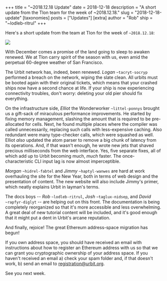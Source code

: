 +++
title = "~2018.12.18 Update"
date = 2018-12-18
description = "A short update from the Tlon team for the week of ~2018.12.18."
slug = "2018-12-18-update"
[taxonomies]
posts = ["Updates"]
[extra]
author = "Rob"
ship = "~lodleb-ritrul"
+++

Here's a short update from the team at Tlon for the week of `~2018.12.18`:

![](https://media.urbit.org/fora/updates/2018.12.18-update.png)

With December comes a promise of the land going to sleep to awaken renewed. We
at Tlon carry spirit of the season with us, even amid the perpetual 60-degree
weather of San Francisco.

The Urbit network has, indeed, been renewed. *Logan* `~tacryt-socryp`
performed a breach on the network, wiping the slate clean. All urbits must be
booted again with their original tickets, which means that your crashed ships
now have a second chance at life. If your ship is now experiencing connectivity
troubles, don't worry: deleting your old pier should fix everything.

On the infrastructure side, *Elliot* the Wonderworker `~littel-ponnys` brought
us a gift-sack of miraculous performance improvements. He started by fixing
memory management, slashing the amount that is required to be pre-allocated for
cells. Next, he found multiple places where the compiler was called
unnecessarily, replacing such calls with less-expensive caching. Also redundant
were many type-checker calls, which were squashed as well. Elliot *also* updated
the atom parser to remove a big chunk of latency from its operations. And, if
that wasn't enough, he wrote new jets that shaved precious milliseconds from the
web interface. Yes, five separate fixes, all of which add up to Urbit becoming
much, _much_ faster. The once-characteristic CLI input lag is now almost
imperceptible.

*Morgan* `~hidrel-fabtel` and *Jimmy* `~haptyl-wanwes` are hard at work
overhauling the site for the New Year, both in terms of web design and the
presentation of content. The new website will also include Jimmy's primer,
which neatly explains Urbit in layman's terms.

The docs boys -- *Rob* `~lodleb-ritrul`, *Josh* `~taglux-nidsep`, and *David*
`~rapfyr-diglyt` -- are helping out on this front. The documentation is being
completely reorganized so that it's more accessible and less overwhelming. A
great deal of new tutorial content will be included, and it's good enough that
it might put a dent in Urbit's arcane reputation.

And finally, rejoice! The great Ethereum address-space migration has begun!

If you own address space, you should have received an email with instructions
about how to register an Ethereum address with us so that we can grant you
cryptographic ownership of your address space. If you haven't received an email
a) check your spam folder and, if that doesn't work, b) send an email to
[registration@urbit.org](mailto:registration@urbit.org).

See you next week.